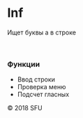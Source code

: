# Inf
<p>Ищет буквы а в строке</p>
<br>
<h3>Функции</h3>
<ul>
 <li>Ввод строки</li>
 <li>Проверка меню</li>
 <li>Подсчет гласных</li>
</ul>
<p>© 2018 SFU</p>
